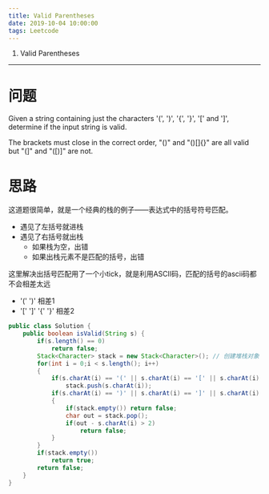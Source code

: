 ```yaml
---
title: Valid Parentheses  
date: 2019-10-04 10:00:00
tags: Leetcode
---
```


1. Valid Parentheses  

------

# 问题

Given a string containing just the characters '(', ')', '{', '}', '[' and ']', determine if the input string is valid.

The brackets must close in the correct order, "()" and "()[]{}" are all valid but "(]" and "([)]" are not.

# 思路

这道题很简单，就是一个经典的栈的例子——表达式中的括号符号匹配。

- 遇见了左括号就进栈
- 遇见了右括号就出栈
  - 如果栈为空，出错
  - 如果出栈元素不是匹配的括号，出错

这里解决出括号匹配用了一个小tick，就是利用ASCII码，匹配的括号的ascii码都不会相差太远

- '(' ')' 相差1
- '[' ']'  '{' '}' 相差2

```java
public class Solution {
    public boolean isValid(String s) {
        if(s.length() == 0)
            return false;
        Stack<Character> stack = new Stack<Character>(); // 创建堆栈对象 
        for(int i = 0;i < s.length(); i++)
        {
            if(s.charAt(i) == '(' || s.charAt(i) == '[' || s.charAt(i) == '{')
                stack.push(s.charAt(i));
            if(s.charAt(i) == ')' || s.charAt(i) == ']' || s.charAt(i) == '}')
            {
                if(stack.empty()) return false;
                char out = stack.pop();
                if(out - s.charAt(i) > 2)
                    return false;
            }
        }
        if(stack.empty())
            return true;
        return false;
    }
}
```